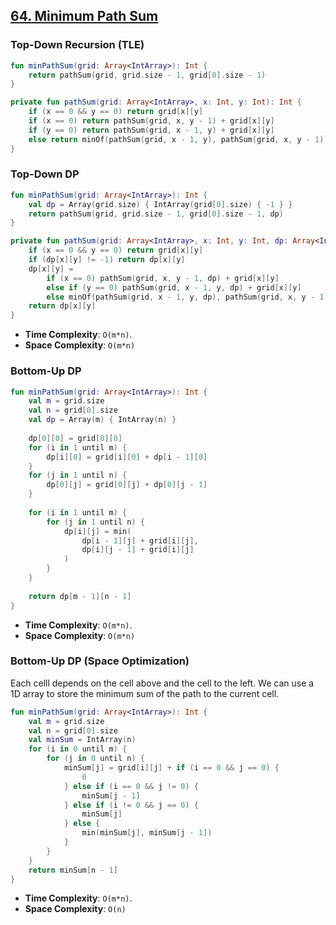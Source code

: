 ## [64. Minimum Path Sum](https://leetcode.com/problems/minimum-path-sum/)

### Top-Down Recursion (TLE)
```kotlin
fun minPathSum(grid: Array<IntArray>): Int {
    return pathSum(grid, grid.size - 1, grid[0].size - 1)
}

private fun pathSum(grid: Array<IntArray>, x: Int, y: Int): Int {
    if (x == 0 && y == 0) return grid[x][y]
    if (x == 0) return pathSum(grid, x, y - 1) + grid[x][y]
    if (y == 0) return pathSum(grid, x - 1, y) + grid[x][y]
    else return minOf(pathSum(grid, x - 1, y), pathSum(grid, x, y - 1)) + grid[x][y]
}
```

### Top-Down DP
```kotlin
fun minPathSum(grid: Array<IntArray>): Int {
    val dp = Array(grid.size) { IntArray(grid[0].size) { -1 } }
    return pathSum(grid, grid.size - 1, grid[0].size - 1, dp)
}

private fun pathSum(grid: Array<IntArray>, x: Int, y: Int, dp: Array<IntArray>): Int {
    if (x == 0 && y == 0) return grid[x][y]
    if (dp[x][y] != -1) return dp[x][y]
    dp[x][y] = 
        if (x == 0) pathSum(grid, x, y - 1, dp) + grid[x][y] 
        else if (y == 0) pathSum(grid, x - 1, y, dp) + grid[x][y] 
        else minOf(pathSum(grid, x - 1, y, dp), pathSum(grid, x, y - 1, dp)) + grid[x][y]
    return dp[x][y]
}
```

* **Time Complexity**: `O(m*n)`.
* **Space Complexity**: `O(m*n)`

### Bottom-Up DP
```kotlin
fun minPathSum(grid: Array<IntArray>): Int {
    val m = grid.size
    val n = grid[0].size
    val dp = Array(m) { IntArray(n) }
    
    dp[0][0] = grid[0][0]
    for (i in 1 until m) {
        dp[i][0] = grid[i][0] + dp[i - 1][0]
    }
    for (j in 1 until n) {
        dp[0][j] = grid[0][j] + dp[0][j - 1]
    }
    
    for (i in 1 until m) {
        for (j in 1 until n) {
            dp[i][j] = min(
                dp[i - 1][j] + grid[i][j],
                dp[i][j - 1] + grid[i][j]
            )
        }
    }
    
    return dp[m - 1][n - 1]
}
```
* **Time Complexity**: `O(m*n)`.
* **Space Complexity**: `O(m*n)`

### Bottom-Up DP (Space Optimization)
Each celll depends on the cell above and the cell to the left. We can use a 1D array to store the minimum sum of the path to the current cell.

```kotlin
fun minPathSum(grid: Array<IntArray>): Int {
    val m = grid.size
    val n = grid[0].size
    val minSum = IntArray(n)
    for (i in 0 until m) {
        for (j in 0 until n) {
            minSum[j] = grid[i][j] + if (i == 0 && j == 0) {
                0
            } else if (i == 0 && j != 0) {
                minSum[j - 1]
            } else if (i != 0 && j == 0) {
                minSum[j]
            } else {
                min(minSum[j], minSum[j - 1])
            }
        }
    }  
    return minSum[n - 1]
}
```

* **Time Complexity**: `O(m*n)`.
* **Space Complexity**: `O(n)`